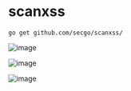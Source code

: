 # scanxss
```
go get github.com/secgo/scanxss/

```

![image](https://user-images.githubusercontent.com/103000400/165584637-ab87ed8f-0555-4442-92a4-2e15cd25dd02.png)




![image](https://user-images.githubusercontent.com/103000400/165584701-c257696b-88a8-46eb-9de6-97ac960b564d.png)





![image](https://user-images.githubusercontent.com/103000400/165589561-331db9b4-7a17-4dfc-a5b3-f3e0d664deb3.png)


